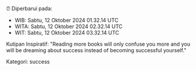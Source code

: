 ⏰ Diperbarui pada:
- WIB: Sabtu, 12 Oktober 2024 01.32.14 UTC
- WITA: Sabtu, 12 Oktober 2024 02.32.14 UTC
- WIT: Sabtu, 12 Oktober 2024 03.32.14 UTC

Kutipan Inspiratif:
"Reading more books will only confuse you more and you will be dreaming about success instead of becoming successful yourself."


Kategori: success

